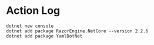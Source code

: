 # Action Log

```
dotnet new console
dotnet add package RazorEngine.NetCore --version 2.2.6
dotnet add package YamlDotNet
```
